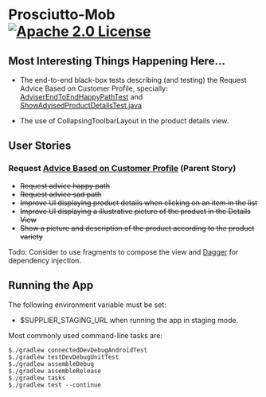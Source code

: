 # Prosciutto-Mob [![Apache 2.0 License](https://img.shields.io/badge/license-Apache_2.0-blue.svg)](https://github.com/rafaelfiume/Prosciutto-Mob/blob/master/LICENSE)

## Most Interesting Things Happening Here...

* The end-to-end black-box tests describing (and testing) the Request Advice Based on Customer Profile, specially: 
[AdviserEndToEndHappyPathTest](https://github.com/rafaelfiume/Prosciutto-Mob/blob/master/app/src/androidTest/java/com/rafaelfiume/prosciutto/adviser/test/AdviserEndToEndHappyPathTest.java) 
and [ShowAdvisedProductDetailsTest.java](https://github.com/rafaelfiume/Prosciutto-Mob/blob/master/app/src/androidTest/java/com/rafaelfiume/prosciutto/adviser/test/ShowAdvisedProductDetailsTest.java)

* The use of CollapsingToolbarLayout in the product details view.

## User Stories

### Request <a href="http://rafaelfiume.github.io/Salume/com/rafaelfiume/salume/acceptance/adviser/AdviseProductBasedOnCustomerProfileEndToEndTest.html" target="blank">Advice Based on Customer Profile</a> (Parent Story)
* ~~Request advice happy path~~
* ~~Request advice sad path~~
* ~~Improve UI displaying product details when clicking on an item in the list~~
* ~~Improve UI displaying a illustrative picture of the product in the Details View~~
* ~~Show a picture and description of the product according to the product variety~~ 

Todo: Consider to use fragments to compose the view and [Dagger](http://google.github.io/dagger/) for dependency injection. 

## Running the App

The following environment variable must be set:
* $SUPPLIER_STAGING_URL when running the app in staging mode.

Most commonly used command-line tasks are:

    $./gradlew connectedDevDebugAndroidTest
    $./gradlew testDevDebugUnitTest
    $./gradlew assembleDebug
    $./gradlew assembleRelease
    $./gradlew tasks
    $./gradlew test --continue
